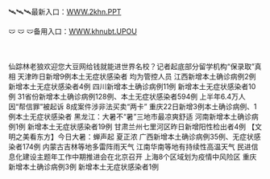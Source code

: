 <p>
	🛰🛰🛰最新入口：<a href="http://www.baidu.com/link?url=6MA2SWnO3Raqke39an_0PUxosM6ZrUGzi1BN9tNnlPW&wd">WWW.2khn.PPT</a> 
	<p>
		🩲
🩲
🩲备用入口：<a href="http://www.baidu.com/link?url=6MA2SWnO3Raqke39an_0PUxosM6ZrUGzi1BN9tNnlPW&wd">WWW.khnubt.UPOU</a> 
	</p>
	<p>
		<br />
	</p>
	<p>
		仙踪林老狼欢迎您大豆网给钱就能进世界名校？记者起底部分留学机构“保录取”真相
天津昨日新增9例本土无症状感染者 均为管控人员
江西新增本土确诊病例2例 新增本土无症状感染者4例
四川新增本土确诊病例11例 新增本土无症状感染者10例
31省份新增本土确诊病例128例、本土无症状感染者594例 
上半年6.4万人因“帮信罪”被起诉 8成案件涉非法买卖“两卡”
重庆22日新增3例本土确诊病例、1例本土无症状感染者
黑龙江：大暑不“暑”三地市最凉爽舒适
河南新增本土确诊病例1例 新增本土无症状感染者19例
甘肃兰州七里河区昨日新增阳性检出者4例
【文明之美看东方】今日大暑：蝉声起 夏正浓
广西新增本土确诊病例35例、无症状感染者174例
内蒙古吉林等地多雷阵雨天气 江南华南等地有持续性高温天气
民进信息化建设主题年工作中期推进会在北京召开
上海8个区域划为疫情中风险区
重庆新增本土确诊病例3例 新增本土无症状感染者1例
	</p>
